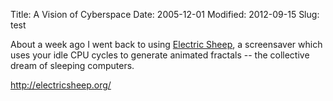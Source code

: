 Title: A Vision of Cyberspace
Date: 2005-12-01
Modified: 2012-09-15
Slug: test

About a week ago I went back to using <a href="http://www.pig-monkey.com/2003/11/11/electric-sheep/" >Electric Sheep</a>, a screensaver which uses your idle CPU cycles to generate animated fractals -- the collective dream of sleeping computers.

<a href="http://electricsheep.org/" >http://electricsheep.org/</a>
